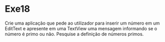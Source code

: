 # Exe18
Crie uma aplicação que pede ao utilizador para inserir um número em um EditText e
apresente em uma TextView uma mensagem informando se o número é primo ou não.
Pesquise a definição de números primos.
